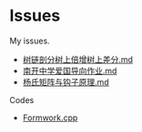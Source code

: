 # Issues
My issues.
* [树链剖分树上倍增树上差分.md](https://github.com/Tivility/Issues/blob/master/Articles/%E6%A0%91%E9%93%BE%E5%89%96%E5%88%86%E6%A0%91%E4%B8%8A%E5%80%8D%E5%A2%9E%E6%A0%91%E4%B8%8A%E5%B7%AE%E5%88%86.md)
* [南开中学爱国导向作业.md](https://github.com/Tivility/Issues/blob/master/Articles/%E7%88%B1%E5%9B%BD%E5%BF%85%E5%85%88%E5%90%88%E7%BE%A4.md)
* [杨氏矩阵与钩子原理.md](https://github.com/Tivility/Issues/blob/master/Articles/%E6%9D%A8%E6%B0%8F%E7%9F%A9%E9%98%B5%E4%B8%8E%E9%92%A9%E5%AD%90%E5%AE%9A%E7%90%86.md)

Codes
* [Formwork.cpp](https://github.com/Tivility/Issues/blob/master/Codes/formwork_tif.cpp)
